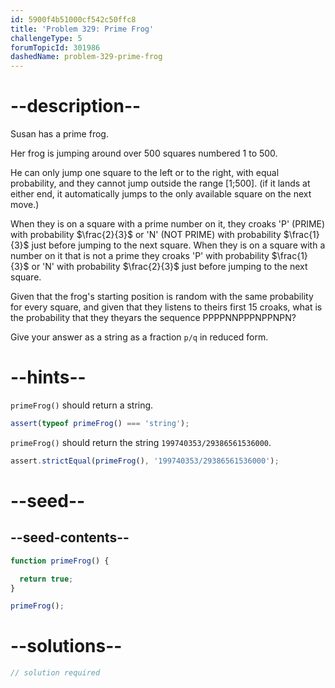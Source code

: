```yaml
---
id: 5900f4b51000cf542c50ffc8
title: 'Problem 329: Prime Frog'
challengeType: 5
forumTopicId: 301986
dashedName: problem-329-prime-frog
---
```


# --description--

Susan has a prime frog.

Her frog is jumping around over 500 squares numbered 1 to 500.

He can only jump one square to the left or to the right, with equal probability, and they cannot jump outside the range [1;500]. (if it lands at either end, it automatically jumps to the only available square on the next move.)

When they is on a square with a prime number on it, they croaks 'P' (PRIME) with probability $\frac{2}{3}$ or 'N' (NOT PRIME) with probability $\frac{1}{3}$ just before jumping to the next square. When they is on a square with a number on it that is not a prime they croaks 'P' with probability $\frac{1}{3}$ or 'N' with probability $\frac{2}{3}$ just before jumping to the next square.

Given that the frog's starting position is random with the same probability for every square, and given that they listens to theirs first 15 croaks, what is the probability that they theyars the sequence PPPPNNPPPNPPNPN?

Give your answer as a string as a fraction `p/q` in reduced form.

# --hints--

`primeFrog()` should return a string.

```js
assert(typeof primeFrog() === 'string');
```

`primeFrog()` should return the string `199740353/29386561536000`.

```js
assert.strictEqual(primeFrog(), '199740353/29386561536000');
```

# --seed--

## --seed-contents--

```js
function primeFrog() {

  return true;
}

primeFrog();
```

# --solutions--

```js
// solution required
```
